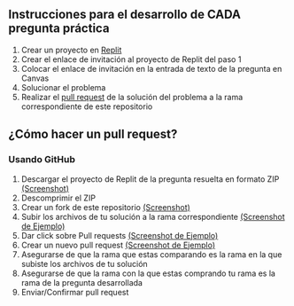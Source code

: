 ## Instrucciones para el desarrollo de CADA pregunta práctica
1. Crear un proyecto en [Replit](https://repl.it/login)
2. Crear el enlace de invitación al proyecto de Replit del paso 1
3. Colocar el enlace de invitación en la entrada de texto de la pregunta en Canvas
4. Solucionar el problema
5. Realizar el [pull request](https://github.com/Julianqll/PC1/blob/main/README.md#c%C3%B3mo-hacer-un-pull-request) de la solución del problema a la rama correspondiente de este repositorio

## ¿Cómo hacer un pull request?
### Usando GitHub
1. Descargar el proyecto de Replit de la pregunta resuelta en formato ZIP [(Screenshot)](https://prnt.sc/1s1ykjm)
2. Descomprimir el ZIP
3. Crear un fork de este repositorio [(Screenshot)](https://prnt.sc/1s1z9rt)
4. Subir los archivos de tu solución a la rama correspondiente [(Screenshot de Ejemplo)](https://prnt.sc/1s1zfid)
5. Dar click sobre Pull requests [(Screenshot de Ejemplo)](https://prnt.sc/1s1zoqa)
6. Crear un nuevo pull request [(Screenshot de Ejemplo)](https://prnt.sc/1s2017e)
7. Asegurarse de que la rama que estas comparando es la rama en la que subiste los archivos de tu solución
8. Asegurarse de que la rama con la que estas comprando tu rama es la rama de la pregunta desarrollada
9. Enviar/Confirmar pull request
